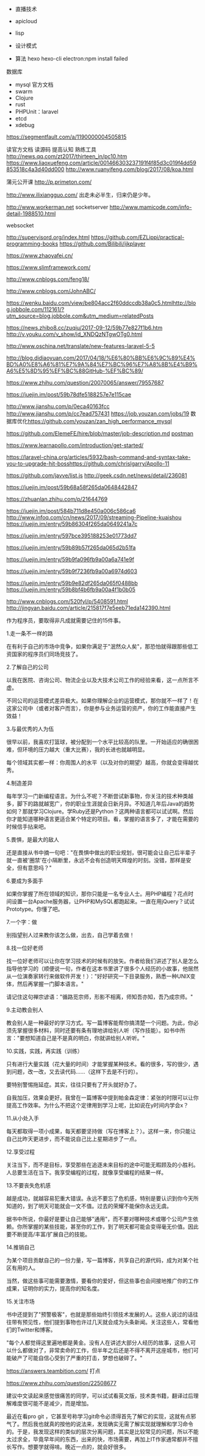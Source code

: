 - 直播技术
- apicloud
- lisp

- 设计模式

- 算法 hexo hexo-cli electron:npm install failed

数据库

- mysql 官方文档
- swarm
- Clojure
- rust
- PHPUnit：laravel
- etcd
- xdebug

<https://segmentfault.com/a/1190000004505815>

读官方文档 读源码 提高认知 熟练工具 <http://news.qq.com/zt2017/thirteen_in/pc10.htm> <https://www.liaoxuefeng.com/article/001466303237191f4f85d3c019f4dd59853518c4a3d40dd000> <http://www.ruanyifeng.com/blog/2017/08/koa.html>

蒲元公开课 <http://p.primeton.com/>

<http://www.ilixiangguo.com/> 出走未必半生，归来仍是少年。

<http://www.workerman.net> socketserver <http://www.mamicode.com/info-detail-1988510.html>

websocket

<http://supervisord.org/index.html> <https://github.com/EZLippi/practical-programming-books> <https://github.com/Bilibili/ijkplayer>

<https://www.zhaoyafei.cn/>

<https://www.slimframework.com/>

<http://www.cnblogs.com/feng18/>

<http://www.cnblogs.com/JohnABC/>

<https://wenku.baidu.com/view/be804acc2f60ddccdb38a0c5.html><http://blog.jobbole.com/112161/?utm_source=blog.jobbole.com&utm_medium=relatedPosts>

<https://news.zhibo8.cc/zuqiu/2017-09-12/59b77e827f1b6.htm> <http://v.youku.com/v_show/id_XNDQzNTgwOTg0.html>

<http://www.oschina.net/translate/new-features-laravel-5-5>

<http://blog.didiaoyuan.com/2017/04/18/%E6%80%BB%E6%9C%89%E4%BD%A0%E8%A6%81%E7%9A%84%E7%BC%96%E7%A8%8B%E4%B9%A6%E5%8D%95%EF%BC%88GitHub-%EF%BC%89/>

<https://www.zhihu.com/question/20070065/answer/79557687>

<https://juejin.im/post/59b78dfe5188257e7e115cae>

<http://www.jianshu.com/p/0eca40163fcc> <http://www.jianshu.com/p/cc7ead757431> <https://job.youzan.com/jobs/19> 数据库优化<https://github.com/youzan/zan_high_performance_mysql>

<https://github.com/ElemeFE/hire/blob/master/job-description.md> [postman](http://lucia.xicp.cn/2016/05/21/test/postman%E7%AC%94%E8%AE%B0/)

<https://www.learnapollo.com/introduction/get-started/>

<https://laravel-china.org/articles/5932/bash-command-and-syntax-take-you-to-upgrade-hit-boss><https://github.com/chrislgarry/Apollo-11>

<https://github.com/javve/list.js> <http://geek.csdn.net/news/detail/236081>

<https://juejin.im/post/59b68a58f265da0648442847>

<https://zhuanlan.zhihu.com/p/21644769>

<https://juejin.im/post/584b711d8e450a006c586ca6> <http://www.infoq.com/cn/news/2017/09/streaming-Pipeline-kuaishou> <https://juejin.im/entry/59b86304f265da0649241a7c>

<https://juejin.im/entry/597bce395188253e01773dd7>

<https://juejin.im/entry/59b89b57f265da065d2b51fa>

<https://juejin.im/entry/59b9fa096fb9a00a6a741e9f>

<https://juejin.im/entry/59b9f7236fb9a00a6974d603>

<https://juejin.im/entry/59b9e82df265da065f0488bb> <https://juejin.im/entry/59b8bf4b6fb9a00a4f1b0b05>

<http://www.cnblogs.com/520fyl/p/5408591.html> <http://jingyan.baidu.com/article/215817f7e5eeb71eda142390.html>

作为程序员，要取得非凡成就需要记住的15件事。

1.走一条不一样的路

在有利于自己的市场中竞争，如果你满足于"泯然众人矣"，那恐怕就得跟那些低工资国家的程序员们同场竞技了。

2.了解自己的公司

以我在医院、咨询公司、物流企业以及大技术公司工作的经验来看，这一点所言不虚。

不同公司的运营模式差异极大。如果你理解企业的运营模式，那你就不一样了！在这家公司中（或者对客户而言），你是参与业务运营的资产，你的工作能直接产生效益！

3.与最优秀的人为伍

很早以前，我喜欢打篮球，被分配到一个水平比较高的队里。一开始适应的确很困难，但环境的压力越大（重大比赛），我的长进也就越明显。

每个领域其实都一样：你周围人的水平（以及对你的期望）越高，你就会变得越优秀。

4.制造差异

每年学习一门新编程语言。为什么不呢？不断尝试新事物，你关注的技术种类越多，脚下的路就越宽广，你的职业生涯就会日新月异。不知道几年后Java的趋势如何？那就学习Clojure。学Ruby还是Python？这两种语言都可以试试啊。然后你才能知道哪种语言更适合某个特定的项目。看，掌握的语言多了，才能在需要的时候信手拈来吧。

5.畏惧，是最大的敌人

还是直接从书中摘一句吧："在畏惧中做出的职业规划，很可能会让自己后半辈子就一直被'圈禁'在小隔断里，永远不会有创造明天辉煌的时刻。没错，那样是安全，但有意思吗？"

6.要成为多面手

如果你掌握了所在领域的知识，那你只能是一名专业人士。用PHP编程？花点时间设置一台Apache服务器，让PHP和MySQL都跑起来。一直在用jQuery？试试Prototype。你懂了吧。

7.一个字：做

别指望别人过来教你该怎么做，出去，自己学着去做！

8.找一位好老师

找一位好老师可以让你在学习技术的时候有的放矢。作者给我们讲述了别人是怎么指导他学习的（顺便说一句，作者在这本书里讲了很多个人经历的小故事，他居然从一位演奏家转行来做软件开发！）："好好研究一下目录服务，熟悉一种UNIX变体，然后再掌握一门脚本语言。"

请记住这句禅宗谚语："循路觅宗师，形影不相离，师知吾亦知，吾乃成宗师。"

9.主动教会别人

教会别人是一种最好的学习方式。写一篇博客能帮你搞清楚一个问题。为此，你必须先掌握很多材料，同时还要有条有理地讲给别人听（写作技能）。如书中所言："要想知道自己是不是真的明白，你就讲给别人听听。"

10.实践，实践，再实践（训练）

只有进行大量实践（花大量的时间）才能掌握某种技术。看的很多，写的很少，遇到问题，改一改，又去读代码......（这样下去是不行的）。

要特别警惕拖延症。其实，往往只要有了开头就好办了。

自我加压，效果会更好。我曾在一篇博客中提到帕金森定律：紧张的时限可以让你提高工作效率。为什么不把这个定律用到学习上呢，比如说在y时间内学会x？

11.从小处入手

每天都取得一项小成果，每天都要坚持做（写在博客上？）。这样一来，你只能让自己比昨天更进步，而不能说自己比上星期进步了一点。

12.享受过程

关注当下，而不是目标，享受那些在追逐未来目标的途中可能无暇顾及的小胜利。人总要生活在当下。我享受编程的过程，就像享受编程的结果一样。

13.不要丧失危机感

越是成功，就越容易犯重大错误。永远不要忘了危机感，特别是要认识到你今天所知道的，到了明天可能就会一文不值。过去的荣耀不能保你永远无虞。

据书中所说，你最好是要让自己能够"通用"，而不要对哪种技术或哪个公司产生依赖。你所掌握的某些技能，甚至你的工作，到了明天都可能会变得毫无价值。因此要不断提高/丰富/扩展自己的技能。

14.推销自己

为某个项目贡献自己的一份力量，写一篇博客，共享自己的源代码，成为对某个社区有用的人。

当然，做这些事可能需要激情，要看你的爱好，但这些事也会间接地推广你的工作成果，证明你的实力，提高你的知名度。

15.关注市场

书中还提到了"预警极客"，也就是那些始终引领技术发展的人。这些人说过的话往往带有预见性，他们提到事物也许过几天就会成为头条新闻。关注这些人，常看他们的Twitter和博客。

"每个人都觉得这里遍地都是黄金。没有人在讲述大部分人经历的故事，这些人可以什么都做对了，非常卖命的工作，但半年之后还是不得不离开这座城市，他们可能破产了可能自信心受到了严重的打击，梦想也破碎了。"


https://answers.teambition.com/
打点


https://www.zhihu.com/question/22508677


建议中文读起来感觉很痛苦的同学，可以试试看英文版，技术类书籍，翻译过后理解难度很可能不是减少，而是增加。

最近在看pro git ，它甚至号称学习git命令必须得首先了解它的实现，这就有点邪气了。然后我也就真的按他的说法来，发现确实无需了解实现就理解和学习命令的。于是，我发现这样的类似的层次分离问题，其实是比较常见的问题，所以不能太过求全，毕竟早年间的东西，出来的快，市场需要，再加上IT作家通常都并不擅长写作。想要学就得啃。晚近一点的，就会好很多。
